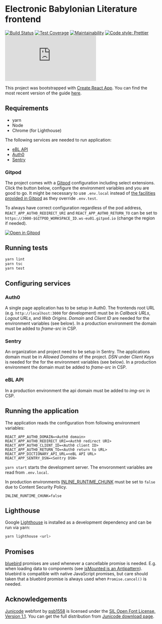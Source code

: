 # Electronic Babylonian Literature frontend

[![Build Status](https://travis-ci.com/ElectronicBabylonianLiterature/ebl-frontend.svg?branch=master)](https://travis-ci.com/ElectronicBabylonianLiterature/ebl-frontend)
[![Test Coverage](https://api.codeclimate.com/v1/badges/0787509d99e64ee3cb93/test_coverage)](https://codeclimate.com/github/ElectronicBabylonianLiterature/ebl-frontend/test_coverage)
[![Maintainability](https://api.codeclimate.com/v1/badges/0787509d99e64ee3cb93/maintainability)](https://codeclimate.com/github/ElectronicBabylonianLiterature/ebl-frontend/maintainability)
[![Code style: Prettier](https://img.shields.io/badge/code_style-prettier-ff69b4)](https://prettier.io)
[![Mozilla HTTP Observatory Grade](https://img.shields.io/mozilla-observatory/grade/www.ebabylon.org?publish)](https://observatory.mozilla.org/analyze/www.ebabylon.org)

This project was bootstrapped with [Create React App](https://github.com/facebookincubator/create-react-app). You can find the most recent version of the guide [here](https://github.com/facebookincubator/create-react-app/blob/master/packages/react-scripts/template/README.md).

## Requirements

- yarn
- Node
- Chrome (for Lighthouse)

The following services are needed to run application:

- [eBL API](https://github.com/ElectronicBabylonianLiterature/ebl-api)
- [Auth0](https://auth0.com)
- [Sentry](https://sentry.io)

### Gitpod

The project comes with a [Gitpod](https://www.gitpod.io) configuration including
select extensions. Click the button below, configure the environment variables and you are good to go.
It might be necessary to use `.env.local` instead of [the facilities provided
in Gitpod](https://www.gitpod.io/docs/environment-variables/) as they override `.env.test`.

To always have correct configuration regardless of the pod address, `REACT_APP_AUTH0_REDIRECT_URI` and `REACT_APP_AUTH0_RETURN_TO` can be set to `https://3000-$GITPOD_WORKSPACE_ID.ws-eu01.gitpod.io` (change the region if needed). 

[![Open in Gitpod](https://gitpod.io/button/open-in-gitpod.svg)](https://gitpod.io/#https://github.com/ElectronicBabylonianLiterature/ebl-frontend)

## Running tests

```sh
yarn lint
yarn tsc
yarn test
```

## Configuring services

### Auth0

A single page application has to be setup in Auth0. The frontends root URL (e.g. `http://localhost:3000` for development) must be in *Callback URLs*, *Logout URLs*, and *Web Origins*. *Domain* and *Client ID* are needed for the environment variables (see below). In a production environment the domain must be added to *frame-src* in CSP.

### Sentry

An organization and project need to be setup in Sentry. The applications domain must be in *Allowed Domains* of the project. *DSN* under *Client Keys* is needed for the for the environment variables (see below). In a production environment the domain must be added to *frame-src* in CSP.

### eBL API

In a production environment the api domain must be added to *img-src* in CSP.


## Running the application

The application reads the configuration from following environment variables:

```dotenv
REACT_APP_AUTH0_DOMAIN=<Auth0 domain>
REACT_APP_AUTH0_REDIRECT_URI=<Auth0 redirect URI>
REACT_APP_AUTH0_CLIENT_ID=<Auth0 client ID>
REACT_APP_AUTH0_RETURN_TO=<Auth0 return to URL>
REACT_APP_DICTIONARY_API_URL=<eBL API URL>
REACT_APP_SENTRY_DSN=<Sentry DSN>
```

`yarn start` starts the development server. The envoronment variables are read from `.env.local`.

In production environments [INLINE_RUNTIME_CHUNK](https://create-react-app.dev/docs/advanced-configuration) must be set to `false` due to Content Security Policy.

```dotenv
INLINE_RUNTIME_CHUNK=false
```

## Lighthouse

Google [Lighthouse](https://developers.google.com/web/tools/lighthouse/) is installed as a development dependency and can be run via yarn:

```sh
yarn lighthouse <url>
```

## Promises

[bluebird](http://bluebirdjs.com) promises are used whenever a cancellable promise is needed. E.g. when loading data to components (see [isMounted is an Antipattern](https://reactjs.org/blog/2015/12/16/ismounted-antipattern.html)). bluebird is compatible with native JavaScript promises, but care should taken that a bluebird promise is always used when `Promise.cancel()` is needed.

## Acknowledgements

[Junicode](http://junicode.sourceforge.net/) webfont by [psb1558](http://sourceforge.net/users/psb1558) is licensed under the [SIL Open Font License, Version 1.1](http://scripts.sil.org/OFL). You can get the full distribution from [Junicode download page](http://sourceforge.net/projects/junicode/?source=typ_redirect).
